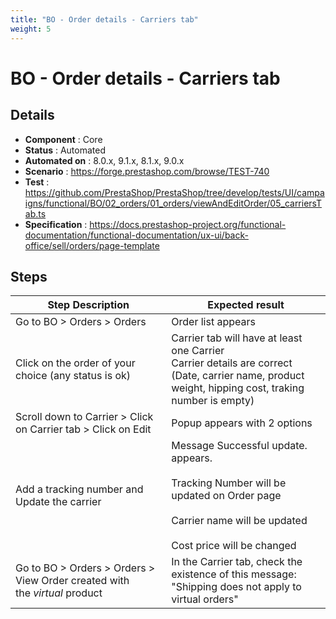 ```yaml
---
title: "BO - Order details - Carriers tab"
weight: 5
---
```


# BO - Order details - Carriers tab
## Details
* **Component** : Core
* **Status** : Automated
* **Automated on** : 8.0.x, 9.1.x, 8.1.x, 9.0.x
* **Scenario** : https://forge.prestashop.com/browse/TEST-740
* **Test** : https://github.com/PrestaShop/PrestaShop/tree/develop/tests/UI/campaigns/functional/BO/02_orders/01_orders/viewAndEditOrder/05_carriersTab.ts
* **Specification** : https://docs.prestashop-project.org/functional-documentation/functional-documentation/ux-ui/back-office/sell/orders/page-template

## Steps
| Step Description | Expected result |
| ----- | ----- |
| Go to BO > Orders > Orders | Order list appears |
| Click on the order of your choice (any status is ok) | Carrier tab will have at least one Carrier<br>Carrier details are correct (Date, carrier name, product weight, hipping cost, traking number is empty) |
| Scroll down to Carrier > Click on Carrier tab > Click on Edit | Popup appears with 2 options |
| Add a tracking number and Update the carrier | Message Successful update. appears.<br><br>Tracking Number will be updated on Order page<br><br>Carrier name will be updated<br><br>Cost price will be changed |
| Go to BO > Orders > Orders > View Order created with the *virtual* product | In the Carrier tab, check the existence of this message: "Shipping does not apply to virtual orders" |
